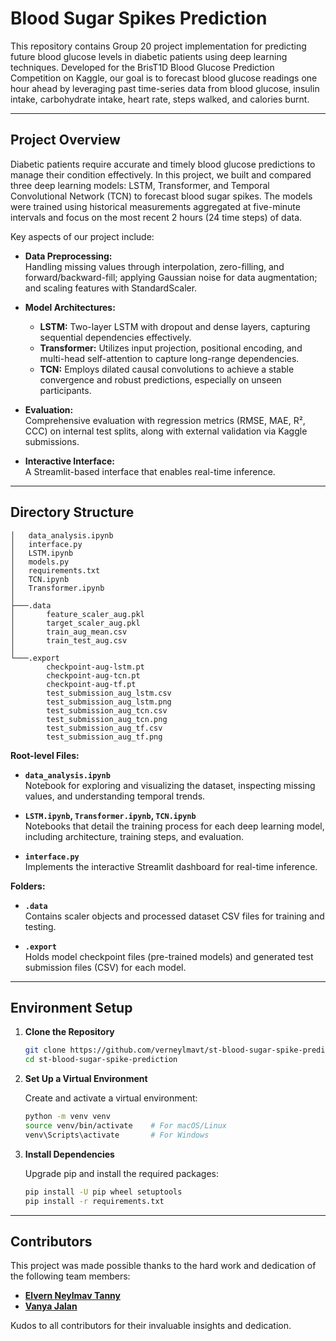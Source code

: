 # Blood Sugar Spikes Prediction

This repository contains Group 20 project implementation for predicting future blood glucose levels in diabetic patients using deep learning techniques. Developed for the BrisT1D Blood Glucose Prediction Competition on Kaggle, our goal is to forecast blood glucose readings one hour ahead by leveraging past time-series data from blood glucose, insulin intake, carbohydrate intake, heart rate, steps walked, and calories burnt.

---

## Project Overview

Diabetic patients require accurate and timely blood glucose predictions to manage their condition effectively. In this project, we built and compared three deep learning models: LSTM, Transformer, and Temporal Convolutional Network (TCN) to forecast blood sugar spikes. The models were trained using historical measurements aggregated at five-minute intervals and focus on the most recent 2 hours (24 time steps) of data.

Key aspects of our project include:

- **Data Preprocessing:**  
  Handling missing values through interpolation, zero-filling, and forward/backward-fill; applying Gaussian noise for data augmentation; and scaling features with StandardScaler.
  
- **Model Architectures:**  
  - **LSTM:** Two-layer LSTM with dropout and dense layers, capturing sequential dependencies effectively.  
  - **Transformer:** Utilizes input projection, positional encoding, and multi-head self-attention to capture long-range dependencies.  
  - **TCN:** Employs dilated causal convolutions to achieve a stable convergence and robust predictions, especially on unseen participants.
  
- **Evaluation:**  
  Comprehensive evaluation with regression metrics (RMSE, MAE, R², CCC) on internal test splits, along with external validation via Kaggle submissions.

- **Interactive Interface:**  
  A Streamlit-based interface that enables real-time inference.

---

## Directory Structure

```
│   data_analysis.ipynb
│   interface.py
│   LSTM.ipynb
│   models.py
│   requirements.txt
│   TCN.ipynb
│   Transformer.ipynb
│   
├───.data
│       feature_scaler_aug.pkl
│       target_scaler_aug.pkl
│       train_aug_mean.csv
│       train_test_aug.csv
│
└───.export
        checkpoint-aug-lstm.pt
        checkpoint-aug-tcn.pt
        checkpoint-aug-tf.pt
        test_submission_aug_lstm.csv
        test_submission_aug_lstm.png
        test_submission_aug_tcn.csv
        test_submission_aug_tcn.png
        test_submission_aug_tf.csv
        test_submission_aug_tf.png
```

**Root-level Files:**

- **`data_analysis.ipynb`**  
  Notebook for exploring and visualizing the dataset, inspecting missing values, and understanding temporal trends.

- **`LSTM.ipynb`, `Transformer.ipynb`, `TCN.ipynb`**  
  Notebooks that detail the training process for each deep learning model, including architecture, training steps, and evaluation.

- **`interface.py`**  
  Implements the interactive Streamlit dashboard for real-time inference.

**Folders:**

- **`.data`**  
  Contains scaler objects and processed dataset CSV files for training and testing.

- **`.export`**  
  Holds model checkpoint files (pre-trained models) and generated test submission files (CSV) for each model.

---

## Environment Setup

1. **Clone the Repository**

   ```bash
   git clone https://github.com/verneylmavt/st-blood-sugar-spike-prediction.git
   cd st-blood-sugar-spike-prediction
   ```

2. **Set Up a Virtual Environment**

   Create and activate a virtual environment:

   ```bash
   python -m venv venv
   source venv/bin/activate    # For macOS/Linux
   venv\Scripts\activate       # For Windows
   ```

3. **Install Dependencies**

   Upgrade pip and install the required packages:

   ```bash
   pip install -U pip wheel setuptools
   pip install -r requirements.txt
   ```

---

## Contributors

This project was made possible thanks to the hard work and dedication of the following team members:

- **[Elvern Neylmav Tanny](https://github.com/verneylmavt)**
- **[Vanya Jalan](https://github.com/vanyaayy)**

Kudos to all contributors for their invaluable insights and dedication.
